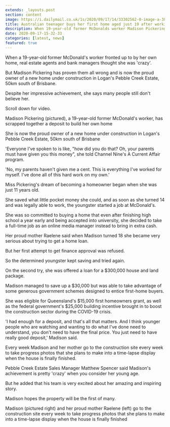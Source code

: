 ```yaml
---
extends: _layouts.post
section: content
image: https://i.dailymail.co.uk/1s/2020/09/17/14/33302562-0-image-a-38_1600350971649.jpg 
title: Australian teenager buys her first home aged just 19 after working hard at McDonalds 
description: When 19-year-old former McDonalds worker Madison Pickering fronted up to by her own home, real estate agents and bank managers thought she was crazy, but shes now proved them wrong. 
date: 2020-09-17-15-32-33 
categories: [latest, news] 
featured: true 
--- 
```

When a 19-year-old former McDonald's worker fronted up to by her own home, real estate agents and bank managers thought she was 'crazy'.

But Madison Pickering has proven them all wrong and is now the proud owner of a new home under construction in Logan's Pebble Creek Estate, 50km south of Brisbane.

Despite her impressive achievement, she says many people still don't believe her. 

Scroll down for video. 

Madison Pickering (pictured), a 19-year-old former McDonald's worker, has scrapped together a deposit to build her own home 

She is now the proud owner of a new home under construction in Logan's Pebble Creek Estate, 50km south of Brisbane

'Everyone I've spoken to is like, "how did you do that? Oh, your parents must have given you this money", she told Channel Nine's A Current Affair program.

'No, my parents haven't given me a cent. This is everything I've worked for myself. I've done all of this hard work on my own.'

Miss Pickering's dream of becoming a homeowner began when she was just 11 years old.

She saved what little pocket money she could, and as soon as she turned 14 and was legally able to work, the youngster started a job at McDonald's.

She was so committed to buying a home that even after finishing high school a year early and being accepted into university, she decided to take a full-time job as an online media manager instead to bring in extra cash.  

 

Her proud mother Raelene said when Madison turned 18 she became very serious about trying to get a home loan.

But her first attempt to get finance approval was refused.

So the determined youngster kept saving and tried again.

On the second try, she was offered a loan for a $300,000 house and land package. 

Madison managed to save up a $30,000 but was able to take advantage of some generous government schemes designed to entice first-home buyers.

She was eligible for Queensland's $15,000 first homeowners grant, as well as the federal government's $25,000 building incentive brought in to boost the construction sector during the COVID-19 crisis. 

'I had enough for a deposit, and that's all that matters. And I think younger people who are watching and wanting to do what I've done need to understand, you don't need to have the final price. You just need to have really good deposit,' Madison said. 

Every week Madison and her mother go to the construction site every week to take progress photos that she plans to make into a time-lapse display when the house is finally finished. 

Pebble Creek Estate Sales Manager Matthew Spencer said Madison's achievement is pretty 'crazy' when you consider her young age.

But he added that his team is very excited about her amazing and inspiring story.  

Madison hopes the property will be the first of many. 

Madison (pictured right) and her proud mother Raelene (left) go to the construction site every week to take progress photos that she plans to make into a time-lapse display when the house is finally finished

